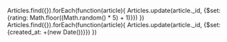 Articles.find({}).forEach(function(article){ Articles.update(article._id, {$set: {rating: Math.floor((Math.random() * 5) + 1)}}) })
Articles.find({}).forEach(function(article){ Articles.update(article._id, {$set: {created_at: +(new Date())}}) })